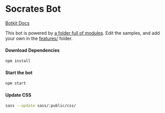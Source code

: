 # Socrates Bot

[Botkit Docs](https://botkit.ai/docs/v4)

This bot is powered by [a folder full of modules](https://botkit.ai/docs/v4/core.html#organize-your-bot-code). 
Edit the samples, and add your own in the [features/](features/) folder.

#### Download Dependencies

```bash
npm install
```


#### Start the bot

```bash
npm start
```

#### Update CSS

```bash
sass --update sass/:public/css/
```
